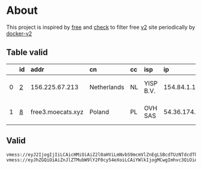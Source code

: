 
# About

This project is inspired by [free](https://github.com/freefq/free) and [check](https://github.com/yeahwu/check) to filter free [v2](https://github.com/v2fly/v2ray-core) site periodically by [docker-v2](https://hub.docker.com/r/v2ray/official)

    

## Table valid
|    | id                 | addr              | cn          | cc   | isp       | ip            | chatgpt          |
|---:|:-------------------|:------------------|:------------|:-----|:----------|:--------------|:-----------------|
|  0 | [2](config/2.json) | 156.225.67.213    | Netherlands | NL   | YISP B.V. | 154.84.1.164  | Yes (Region: NL) |
|  1 | [8](config/8.json) | free3.moecats.xyz | Poland      | PL   | OVH SAS   | 54.36.174.181 | Yes (Region: FR) |

## Valid
```
vmess://eyJ2IjogIjIiLCAicHMiOiAiZ2l0aHViLmNvbS9mcmVlZnEgLSBcdTUzNTdcdTk3NWUgIDIiLCAiYWRkIjogIjE1Ni4yMjUuNjcuMjEzIiwgInBvcnQiOiAiNDgzMTMiLCAiaWQiOiAiM2NhOTEyZGEtNmFjMi00MThmLWI5Y2YtNDViNmY2OTQ1NzliIiwgImFpZCI6ICI2NCIsICJzY3kiOiAiYXV0byIsICJuZXQiOiAidGNwIiwgInR5cGUiOiAibm9uZSIsICJob3N0IjogIiIsICJwYXRoIjogIiIsICJ0bHMiOiAiIiwgInNuaSI6ICIiLCAiYWxwbiI6ICIifQ==
vmess://eyJhZGQiOiAiZnJlZTMubW9lY2F0cy54eXoiLCAiYWlkIjogMCwgImhvc3QiOiAiZG93bmxvYWRzLm1vZWNhdHMueHl6IiwgImlkIjogIjgyMDRmNjMxLThhNzEtNGY2YS04MjFkLTZjMTE3ZWRhZjBmYSIsICJuZXQiOiAid3MiLCAicGF0aCI6ICIvIiwgInBvcnQiOiAyMDUyLCAicHMiOiAiZ2l0aHViLmNvbS9mcmVlZnEgLSBcdTdmOGVcdTU2ZmRDbG91ZEZsYXJlXHU4MjgyXHU3MGI5IDgiLCAidGxzIjogIiIsICJ0eXBlIjogImF1dG8iLCAic2VjdXJpdHkiOiAiYXV0byIsICJza2lwLWNlcnQtdmVyaWZ5IjogdHJ1ZSwgInNuaSI6ICIifQ==
```

